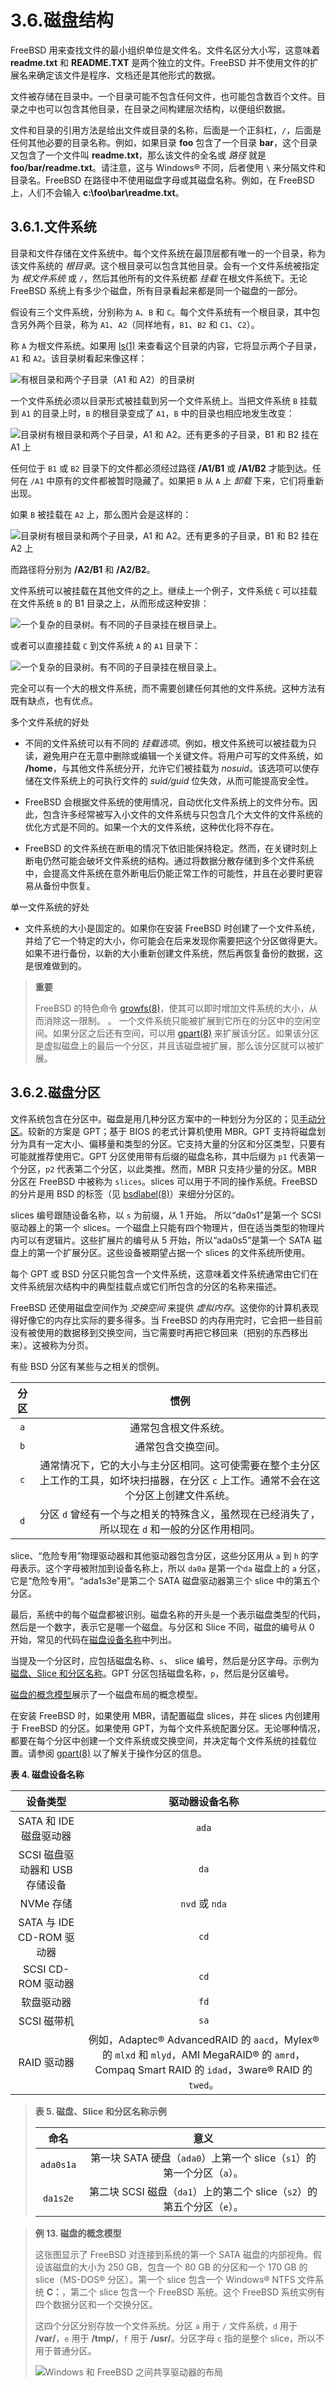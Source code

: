 # 3.6.磁盘结构

FreeBSD 用来查找文件的最小组织单位是文件名。文件名区分大小写，这意味着 **readme.txt** 和 **README.TXT** 是两个独立的文件。FreeBSD 并不使用文件的扩展名来确定该文件是程序、文档还是其他形式的数据。

文件被存储在目录中。一个目录可能不包含任何文件，也可能包含数百个文件。目录之中也可以包含其他目录，在目录之间构建层次结构，以便组织数据。

文件和目录的引用方法是给出文件或目录的名称，后面是一个正斜杠，`/`，后面是任何其他必要的目录名称。例如，如果目录 **foo** 包含了一个目录 **bar**，这个目录又包含了一个文件叫 **readme.txt**，那么该文件的全名或 _路径_ 就是 **foo/bar/readme.txt**。请注意，这与 Windows® 不同，后者使用 `\` 来分隔文件和目录名。FreeBSD 在路径中不使用磁盘字母或其磁盘名称。例如，在 FreeBSD 上，人们不会输入 **c:\foo\bar\readme.txt**。

## 3.6.1.文件系统

目录和文件存储在文件系统中。每个文件系统在最顶层都有唯一的一个目录，称为该文件系统的 _根目录_。这个根目录可以包含其他目录。会有一个文件系统被指定为 _根文件系统_ 或 `/`，然后其他所有的文件系统都 _挂载_ 在根文件系统下。无论 FreeBSD 系统上有多少个磁盘，所有目录看起来都是同一个磁盘的一部分。

假设有三个文件系统，分别称为 `A`、`B` 和 `C`。每个文件系统有一个根目录，其中包含另外两个目录，称为 `A1`、`A2`（同样地有，`B1`、`B2` 和 `C1`、`C2`）。

称 `A` 为根文件系统。如果用 [ls(1)](https://www.freebsd.org/cgi/man.cgi?query=ls&sektion=1&format=html) 来查看这个目录的内容，它将显示两个子目录，`A1` 和 `A2`。该目录树看起来像这样：

![有根目录和两个子目录（A1 和 A2）的目录树](.././img/assets/example-dir1.png)

一个文件系统必须以目录形式被挂载到另一个文件系统上。当把文件系统 `B` 挂载到 `A1` 的目录上时，`B` 的根目录变成了 `A1`，`B` 中的目录也相应地发生改变：

![目录树有根目录和两个子目录，A1 和 A2。还有更多的子目录，B1 和 B2 挂在 A1 上](.././img/assets/example-dir2.png)

任何位于 `B1` 或 `B2` 目录下的文件都必须经过路径 **/A1/B1** 或 **/A1/B2** 才能到达。任何在 `/A1` 中原有的文件都被暂时隐藏了。如果把 `B` 从 `A` 上 _卸载_ 下来，它们将重新出现。

如果 `B` 被挂载在 `A2` 上，那么图片会是这样的：

![目录树有根目录和两个子目录，A1 和 A2。还有更多的子目录，B1 和 B2 挂在 A2 上](.././img/assets/example-dir3.png)

而路径将分别为 **/A2/B1** 和 **/A2/B2**。

文件系统可以被挂载在其他文件的之上。继续上一个例子，文件系统 `C` 可以挂载在文件系统 `B` 的 B1 目录之上，从而形成这种安排：

![一个复杂的目录树。有不同的子目录挂在根目录上。](.././img/assets/example-dir4.png)

或者可以直接挂载 `C` 到文件系统 `A` 的 `A1` 目录下：

![一个复杂的目录树。有不同的子目录挂在根目录上。](.././img/assets/example-dir5.png)

完全可以有一个大的根文件系统，而不需要创建任何其他的文件系统。这种方法有既有缺点，也有优点。

多个文件系统的好处

- 不同的文件系统可以有不同的 _挂载选项_。例如，根文件系统可以被挂载为只读，避免用户在无意中删除或编辑一个关键文件。将用户可写的文件系统，如 **/home**，与其他文件系统分开，允许它们被挂载为 _nosuid_。该选项可以使存储在文件系统上的可执行文件的 _suid/guid_ 位失效，从而可能提高安全性。

- FreeBSD 会根据文件系统的使用情况，自动优化文件系统上的文件分布。因此，包含许多经常被写入小文件的文件系统与只包含几个大文件的文件系统的优化方式是不同的。如果一个大的文件系统，这种优化将不存在。

- FreeBSD 的文件系统在断电的情况下依旧能保持稳定。然而，在关键时刻上断电仍然可能会破坏文件系统的结构。通过将数据分散存储到多个文件系统中，会提高文件系统在意外断电后仍能正常工作的可能性，并且在必要时更容易从备份中恢复。

单一文件系统的好处

- 文件系统的大小是固定的。如果你在安装 FreeBSD 时创建了一个文件系统，并给了它一个特定的大小，你可能会在后来发现你需要把这个分区做得更大。如果不进行备份，以新的大小重新创建文件系统，然后再恢复备份的数据，这是很难做到的。

> **重要**
>
> FreeBSD 的特色命令 [growfs(8)](https://www.freebsd.org/cgi/man.cgi?query=growfs&sektion=8&format=html)，使其可以即时增加文件系统的大小，从而消除这一限制。
> 。
> 一个文件系统只能被扩展到它所在的分区中的空闲空间。如果分区之后还有空间，可以用 [gpart(8)](https://www.freebsd.org/cgi/man.cgi?query=gpart&sektion=8&format=html) 来扩展该分区。如果该分区是虚拟磁盘上的最后一个分区，并且该磁盘被扩展，那么该分区就可以被扩展。

## 3.6.2.磁盘分区

文件系统包含在分区中。磁盘是用几种分区方案中的一种划分为分区的；见[手动分区](https://docs.freebsd.org/en/books/handbook/book/#bsdinstall-part-manual)。较新的方案是 GPT；基于 BIOS 的老式计算机使用 MBR。GPT 支持将磁盘划分为具有一定大小、偏移量和类型的分区。它支持大量的分区和分区类型，只要有可能就推荐使用它。GPT 分区使用带有后缀的磁盘名称，其中后缀为 `p1` 代表第一个分区，`p2` 代表第二个分区，以此类推。然而，MBR 只支持少量的分区。MBR 分区在 FreeBSD 中被称为 `slices`。slices 可以用于不同的操作系统。FreeBSD 的分片是用 BSD 的标签（见 [bsdlabel(8)](https://www.freebsd.org/cgi/man.cgi?query=bsdlabel&sektion=8&format=html)）来细分分区的。

slices 编号跟随设备名称，以 `s` 为前缀，从 1 开始。 所以“da0s1”是第一个 SCSI 驱动器上的第一个 slices。一个磁盘上只能有四个物理片，但在适当类型的物理片内可以有逻辑片。这些扩展片的编号从 5 开始，所以“ada0s5”是第一个 SATA 磁盘上的第一个扩展分区。这些设备被期望占据一个 slices 的文件系统所使用。

每个 GPT 或 BSD 分区只能包含一个文件系统，这意味着文件系统通常由它们在文件系统层次结构中的典型挂载点或它们所包含的分区的名称来描述。

FreeBSD 还使用磁盘空间作为 _交换空间_ 来提供 _虚拟内存_。这使你的计算机表现得好像它的内存比实际的要多得多。当 FreeBSD 的内存用完时，它会把一些目前没有被使用的数据移到交换空间，当它需要时再把它移回来（把别的东西移出来）。这被称为分页。

有些 BSD 分区有某些与之相关的惯例。

| 分区 |                                                                   惯例                                                                    |
| :--: | :---------------------------------------------------------------------------------------------------------------------------------------: |
| `a`  |                                                           通常包含根文件系统。                                                            |
| `b`  |                                                            通常包含交换空间。                                                             |
| `c`  | 通常情况下，它的大小与主分区相同。这可使需要在整个主分区上工作的工具，如坏块扫描器，在分区 `c` 上工作。通常不会在这个分区上创建文件系统。 |
| `d`  |                      分区 `d` 曾经有一个与之相关的特殊含义，虽然现在已经消失了，所以现在 `d` 和一般的分区作用相同。                       |

slice、“危险专用”物理驱动器和其他驱动器包含分区，这些分区用从 `a` 到 `h` 的字母表示。这个字母被附加到设备名称上，所以 `da0a` 是第一个`da` 磁盘上的 `a` 分区，它是“危险专用”。“ada1s3e”是第二个 SATA 磁盘驱动器第三个 slice 中的第五个分区。

最后，系统中的每个磁盘都被识别。磁盘名称的开头是一个表示磁盘类型的代码，然后是一个数字，表示它是哪一个磁盘。与分区和 Slice 不同，磁盘的编号从 0 开始，常见的代码在[磁盘设备名称](https://docs.freebsd.org/en/books/handbook/book/#disks-naming)中列出。

当提及一个分区时，应包括磁盘名称、`s`、 slice 编号，然后是分区字母。示例为[磁盘、Slice 和分区名称](https://docs.freebsd.org/en/books/handbook/book/#basics-disk-slice-part)。GPT 分区包括磁盘名称，`p`，然后是分区编号。

[磁盘的概念模型](https://docs.freebsd.org/en/books/handbook/book/#basics-concept-disk-model)展示了一个磁盘布局的概念模型。

在安装 FreeBSD 时，如果使用 MBR，请配置磁盘 slices，并在 slices 内创建用于 FreeBSD 的分区。如果使用 GPT，为每个文件系统配置分区。无论哪种情况，都要在每个分区中创建一个文件系统或交换空间，并决定每个文件系统的挂载位置。请参阅 [gpart(8)](https://www.freebsd.org/cgi/man.cgi?query=gpart&sektion=8&format=html) 以了解关于操作分区的信息。

**表 4. 磁盘设备名称**

|            设备类型            |                                                                  驱动器设备名称                                                                  |
| :----------------------------: | :----------------------------------------------------------------------------------------------------------------------------------------------: |
|     SATA 和 IDE 磁盘驱动器     |                                                                      `ada`                                                                       |
| SCSI 磁盘驱动器和 USB 存储设备 |                                                                       `da`                                                                       |
|           NVMe 存储            |                                                                  `nvd` 或 `nda`                                                                  |
|   SATA 与 IDE CD-ROM 驱动器    |                                                                       `cd`                                                                       |
|       SCSI CD-ROM 驱动器       |                                                                       `cd`                                                                       |
|           软盘驱动器           |                                                                       `fd`                                                                       |
|          SCSI 磁带机           |                                                                       `sa`                                                                       |
|          RAID 驱动器           | 例如，Adaptec® AdvancedRAID 的 `aacd`，Mylex® 的 `mlxd` 和 `mlyd`，AMI MegaRAID® 的 `amrd`，Compaq Smart RAID 的 `idad`，3ware® RAID 的 `twed`。 |

> **表 5. 磁盘、Slice 和分区名称示例**
>
> |   命名    |                                  意义                                  |
> | :-------: | :--------------------------------------------------------------------: |
> | `ada0s1a` | 第一块 SATA 硬盘（`ada0`）上第一个 slice（`s1`）的第一个分区（`a`）。  |
> | `da1s2e`  | 第二块 SCSI 磁盘（`da1`）上的第二个 slice（`s2`）的第五个分区（`e`）。 |

> **例 13. 磁盘的概念模型**
>
> 这张图显示了 FreeBSD 对连接到系统的第一个 SATA 磁盘的内部视角。假设该磁盘的大小为 250 GB，包含一个 80 GB 的分区和一个 170 GB 的 slice（MS-DOS® 分区）。第一个 slice 包含一个 Windows® NTFS 文件系统 **C：**，第二个 slice 包含一个 FreeBSD 系统。这个 FreeBSD 系统实例有四个数据分区和一个交换分区。
>
> 这四个分区分别存放一个文件系统。分区 `a` 用于 `/` 文件系统，`d` 用于 **/var/**，`e` 用于 **/tmp/**，`f` 用于 **/usr/**。分区字母 `c` 指的是整个 slice，所以不用于普通分区。
>
> ![Windows 和 FreeBSD 之间共享驱动器的布局](.././img/assets/disk-layout.png)
